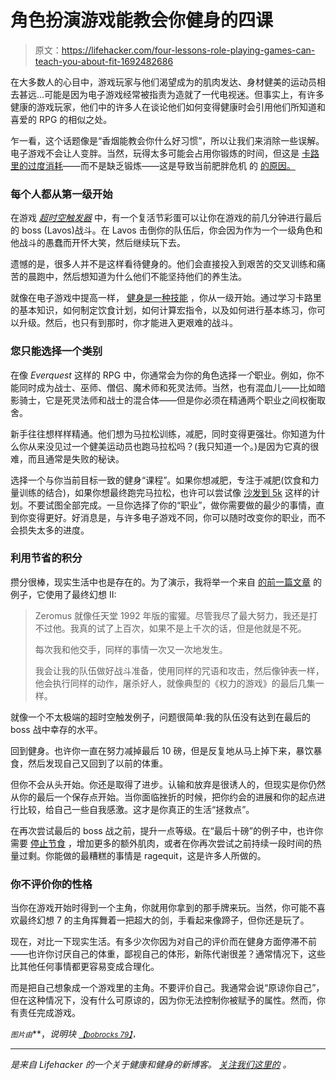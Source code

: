 # 角色扮演游戏能教会你健身的四课

> 原文：<https://lifehacker.com/four-lessons-role-playing-games-can-teach-you-about-fit-1692482686>

在大多数人的心目中，游戏玩家与他们渴望成为的肌肉发达、身材健美的运动员相去甚远...可能是因为电子游戏经常被指责为造就了一代电视迷。但事实上，有许多健康的游戏玩家，他们中的许多人在谈论他们如何变得健康时会引用他们所知道和喜爱的 RPG 的相似之处。



乍一看，这个话题像是“香烟能教会你什么好习惯”，所以让我们来消除一些误解。电子游戏不会让人变胖。当然，玩得太多可能会占用你锻炼的时间，但这是 [卡路里的过度消耗](http://www.nytimes.com/2012/08/26/opinion/sunday/debunking-the-hunter-gatherer-workout.html?_r=0)——而不是缺乏锻炼——这是导致当前肥胖危机 的 [的原因。](http://www.nytimes.com/2012/08/26/opinion/sunday/debunking-the-hunter-gatherer-workout.html)

### 每个人都从第一级开始

在游戏 [*超时空触发器*](http://en.wikipedia.org/wiki/Chrono_Trigger) 中，有一个复活节彩蛋可以让你在游戏的前几分钟进行最后的 boss (Lavos)战斗。在 Lavos 击倒你的队伍后，你会因为作为一个一级角色和他战斗的愚蠢而开怀大笑，然后继续玩下去。

遗憾的是，很多人并不是这样看待健身的。他们会直接投入到艰苦的交叉训练和痛苦的晨跑中，然后想知道为什么他们不能坚持他们的养生法。

就像在电子游戏中提高一样， [健身是一种技能](https://lifehacker.com/fitness-is-a-skill-not-a-talent-heres-how-to-develop-1651281013) ，你从一级开始。通过学习卡路里的基本知识，如何制定饮食计划，如何计算宏指令，以及如何进行基本练习，你可以升级。然后，也只有到那时，你才能进入更艰难的战斗。

### 您只能选择一个类别

在像 *Everquest* 这样的 RPG 中，你通常会为你的角色选择*一个*职业。例如，你不能同时成为战士、巫师、僧侣、魔术师和死灵法师。当然，也有混血儿——比如暗影骑士，它是死灵法师和战士的混合体——但是你必须在精通两个职业之间权衡取舍。

新手往往想样样精通。他们想为马拉松训练，减肥，同时变得更强壮。你知道为什么你从来没见过一个健美运动员也跑马拉松吗？(我只知道一个。)是因为它真的很难，而且通常是失败的秘诀。

选择一个与你当前目标一致的健身“课程”。如果你想减肥，专注于减肥(饮食和力量训练的结合)，如果你想最终跑完马拉松，也许可以尝试像 [沙发到 5k](http://c25kfree.com/) 这样的计划。不要试图全部完成。一旦你选择了你的“职业”，做你需要做的最少的事情，直到你变得更好。好消息是，与许多电子游戏不同，你可以随时改变你的职业，而不会损失太多的进度。

### 利用节省的积分

攒分很棒，现实生活中也是存在的。为了演示，我将举一个来自 [的前一篇文章](http://blog.getsimplifit.com/fitness-roi-part-1-videogames-can-teach-us-fitnesss-powerful-concept/) 的例子，它使用了最终幻想 II:

> Zeromus 就像任天堂 1992 年版的蜜獾。尽管我尽了最大努力，我还是打不过他。我真的试了上百次，如果不是上千次的话，但是他就是不死。
> 
> 每次我和他交手，同样的事情一次又一次地发生。
> 
> 我会让我的队伍做好战斗准备，使用同样的咒语和攻击，然后像钟表一样，他会执行同样的动作，屠杀好人，就像典型的《权力的游戏》的最后几集一样。

就像一个不太极端的超时空触发例子，问题很简单:我的队伍没有达到在最后的 boss 战中幸存的水平。

回到健身。也许你一直在努力减掉最后 10 磅，但是反复地从马上掉下来，暴饮暴食，然后发现自己又回到了以前的体重。

但你不会从头开始。你还是取得了进步。认输和放弃是很诱人的，但现实是你仍然从你的最后一个保存点开始。当你面临挫折的时候，把你约会的进展和你的起点进行比较，给自己一些自我感激。这才是你真正的生活“拯救点”。

在再次尝试最后的 boss 战之前，提升一点等级。在“最后十磅”的例子中，也许你需要 [停止节食](http://www.bodyrecomposition.com/fat-loss/the-full-diet-break.html/) ，增加更多的额外肌肉，或者在你再次尝试之前持续一段时间的热量过剩。你能做的最糟糕的事情是 ragequit，这是许多人所做的。

### 你不评价你的性格

当你在游戏开始时得到一个主角，你就用你拿到的那手牌来玩。当然，你可能不喜欢最终幻想 7 的主角挥舞着一把超大的剑，手看起来像蹄子，但你还是玩了。

现在，对比一下现实生活。有多少次你因为对自己的评价而在健身方面停滞不前——也许你讨厌自己的体重，鄙视自己的体形，新陈代谢很差？通常情况下，这些比其他任何事情都更容易变成合理化。

而是把自己想象成一个游戏里的主角。不要评价自己。我通常会说“原谅你自己”，但在这种情况下，没有什么可原谅的，因为你无法控制你被赋予的属性。然而，你有责任完成游戏。

<small>*图片由*</small><small></small>**，*说明块 [<small>*【bobrocks 79】*</small>](https://www.flickr.com/photos/bobrocks79/)<small>*，*</small>*

* * *

*[](http://vitals.lifehacker.com/)**是来自 Lifehacker 的一个关于健康和健身的新博客。* [*关注我们这里的*](https://twitter.com/VitalsLH) *。***